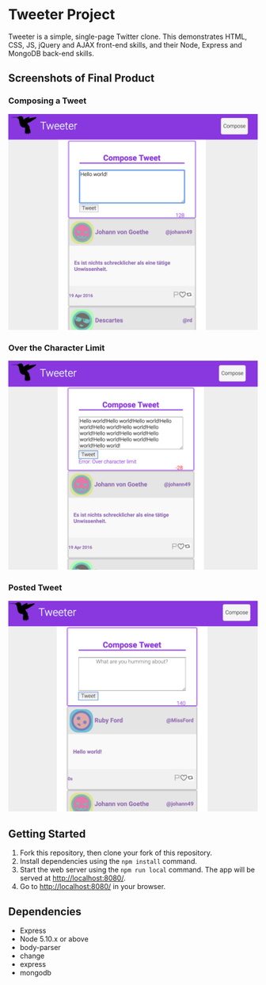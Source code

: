 # Tweeter Project

Tweeter is a simple, single-page Twitter clone. This demonstrates HTML, CSS, JS, jQuery and AJAX front-end skills, and their Node, Express and MongoDB back-end skills.

## Screenshots of Final Product
### Composing a Tweet
!["Screenshot of Composing a Tweet"](https://github.com/bonitac/tweeter/blob/master/docs/composing%20tweet.png)

### Over the Character Limit
!["Screenshot of Over the Character Limit"](https://github.com/bonitac/tweeter/blob/master/docs/over%20character%20limit.png)

### Posted Tweet
!["Screenshot of Posted tweet"](https://github.com/bonitac/tweeter/blob/master/docs/successful%20tweet.png)

## Getting Started

1. Fork this repository, then clone your fork of this repository.
2. Install dependencies using the `npm install` command.
3. Start the web server using the `npm run local` command. The app will be served at <http://localhost:8080/>.
4. Go to <http://localhost:8080/> in your browser.

## Dependencies

- Express
- Node 5.10.x or above
- body-parser
- change
- express
- mongodb
